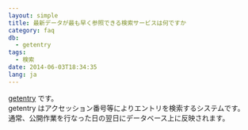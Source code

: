 ```yaml
---
layout: simple
title: 最新データが最も早く参照できる検索サービスは何ですか
category: faq
db:
  - getentry
tags: 
  - 検索
date: 2014-06-03T18:34:35
lang: ja
---
```




<p><a href="http://getentry.ddbj.nig.ac.jp/top-j.html">getentry</a> です。<br>getentry はアクセッション番号等によりエントリを検索するシステムです。<br>通常、公開作業を行なった日の翌日にデータベース上に反映されます。</p>